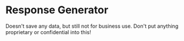 # Response Generator

Doesn't save any data, but still not for business use. Don't put anything proprietary or confidential into this!